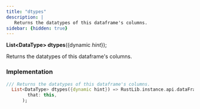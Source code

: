 ```yaml
---
title: "dtypes"
description: |
   Returns the datatypes of this dataframe's columns.
sidebar: {hidden: true}
---
```

<span class="dart-code"><strong>List\<DataType> dtypes</strong>({<span class="nobr">dynamic <i>hint</i></span>});</span>

 Returns the datatypes of this dataframe's columns.
### Implementation
```dart
/// Returns the datatypes of this dataframe's columns.
  List<DataType> dtypes({dynamic hint}) => RustLib.instance.api.dataFrameDtypes(
        that: this,
      );
```

[dynamic]: #